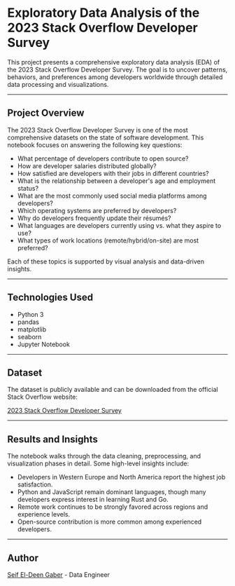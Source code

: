# Exploratory Data Analysis of the 2023 Stack Overflow Developer Survey

This project presents a comprehensive exploratory data analysis (EDA) of the 2023 Stack Overflow Developer Survey. The goal is to uncover patterns, behaviors, and preferences among developers worldwide through detailed data processing and visualizations.

---

## Project Overview

The 2023 Stack Overflow Developer Survey is one of the most comprehensive datasets on the state of software development. This notebook focuses on answering the following key questions:

- What percentage of developers contribute to open source?
- How are developer salaries distributed globally?
- How satisfied are developers with their jobs in different countries?
- What is the relationship between a developer's age and employment status?
- What are the most commonly used social media platforms among developers?
- Which operating systems are preferred by developers?
- Why do developers frequently update their résumés?
- What languages are developers currently using vs. what they aspire to use?
- What types of work locations (remote/hybrid/on-site) are most preferred?

Each of these topics is supported by visual analysis and data-driven insights.

---

## Technologies Used

- Python 3
- pandas
- matplotlib
- seaborn
- Jupyter Notebook

---

## Dataset
The dataset is publicly available and can be downloaded from the official Stack Overflow website:

[2023 Stack Overflow Developer Survey](https://survey.stackoverflow.co/2023/)

---

## Results and Insights
The notebook walks through the data cleaning, preprocessing, and visualization phases in detail. Some high-level insights include:

- Developers in Western Europe and North America report the highest job satisfaction.
- Python and JavaScript remain dominant languages, though many developers express interest in learning Rust and Go.
- Remote work continues to be strongly favored across regions and experience levels.
- Open-source contribution is more common among experienced developers.

---

## Author
[Seif El-Deen Gaber](https://github.com/seeeifg) - Data Engineer
